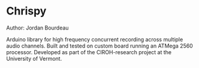 # Chrispy

Author: Jordan Bourdeau

Arduino library for high frequency concurrent recording across multiple audio
channels. Built and tested on custom board running an ATMega 2560 processor.
Developed as part of the CIROH-research project at the University of Vermont.
